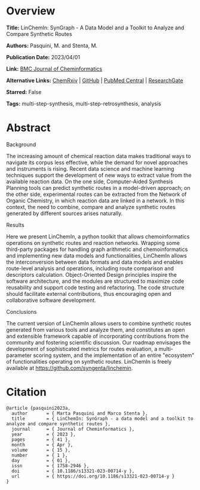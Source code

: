 # Overview
**Title:**
LinChemIn: SynGraph - A Data Model and a Toolkit to Analyze and Compare Synthetic Routes

**Authors:**
Pasquini, M. and Stenta, M.

**Publication Date:**
2023/04/01

**Link:**
[BMC Journal of Cheminformatics](https://jcheminf.biomedcentral.com/articles/10.1186/s13321-023-00714-y)

**Alternative Links:**
[ChemRxiv](https://chemrxiv.org/engage/chemrxiv/article-details/6376222e53ab80ebb2290281) |
[GitHub](https://github.com/syngenta/linchemin) |
[PubMed Central](https://pmc.ncbi.nlm.nih.gov/articles/PMC10067316/) |
[ResearchGate](https://www.researchgate.net/publication/369750453_LinChemIn_SynGraph-a_data_model_and_a_toolkit_to_analyze_and_compare_synthetic_routes)

**Starred:**
False

**Tags:**
multi-step-synthesis, multi-step-retrosynthesis, analysis


# Abstract
Background 

The increasing amount of chemical reaction data makes traditional ways to navigate its corpus less effective, while the demand for novel approaches and instruments is rising.
Recent data science and machine learning techniques support the development of new ways to extract value from the available reaction data.
On the one side, Computer-Aided Synthesis Planning tools can predict synthetic routes in a model-driven approach; on the other side, experimental routes can be extracted from the Network of Organic Chemistry, in which reaction data are linked in a network.
In this context, the need to combine, compare and analyze synthetic routes generated by different sources arises naturally.

Results

Here we present LinChemIn, a python toolkit that allows chemoinformatics operations on synthetic routes and reaction networks.
Wrapping some third-party packages for handling graph arithmetic and chemoinformatics and implementing new data models and functionalities, LinChemIn allows the interconversion between data formats and data models and enables route-level analysis and operations, including route comparison and descriptors calculation.
Object-Oriented Design principles inspire the software architecture, and the modules are structured to maximize code reusability and support code testing and refactoring.
The code structure should facilitate external contributions, thus encouraging open and collaborative software development.

Conclusions

The current version of LinChemIn allows users to combine synthetic routes generated from various tools and analyze them, and constitutes an open and extensible framework capable of incorporating contributions from the community and fostering scientific discussion.
Our roadmap envisages the development of sophisticated metrics for routes evaluation, a multi-parameter scoring system, and the implementation of an entire "ecosystem" of functionalities operating on synthetic routes.
LinChemIn is freely available at https://github.com/syngenta/linchemin.


# Citation
```
@article {pasquini2023a,
  author       = { Marta Pasquini and Marco Stenta },
  title        = { LinChemIn: SynGraph - a data model and a toolkit to analyze and compare synthetic routes },
  journal      = { Journal of Cheminformatics },
  year         = { 2023 },
  pages        = { 41 },
  month        = { Apr },
  volume       = { 15 },
  number       = { 1 },
  day          = { 01 },
  issn         = { 1758-2946 },
  doi          = { 10.1186/s13321-023-00714-y },
  url          = { https://doi.org/10.1186/s13321-023-00714-y }
}
```
